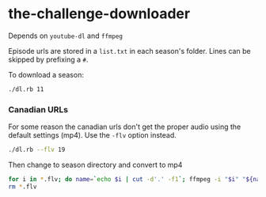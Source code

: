 # the-challenge-downloader

Depends on `youtube-dl` and `ffmpeg`

Episode urls are stored in a `list.txt` in each season's folder.  Lines can be skipped by prefixing a `#`.

To download a season:
``` bash
./dl.rb 11
```

### Canadian URLs
For some reason the canadian urls don't get the proper audio using the default settings (mp4).  Use the `-flv` option instead.
``` bash
./dl.rb --flv 19
```

Then change to season directory and convert to mp4
``` bash
for i in *.flv; do name=`echo $i | cut -d'.' -f1`; ffmpeg -i "$i" "${name}.mp4"; done;
rm *.flv
```
